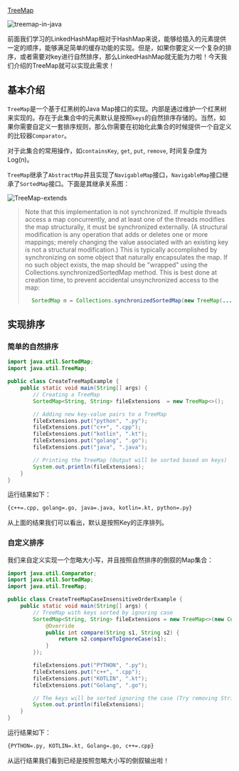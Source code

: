 [TreeMap](https://docs.oracle.com/javase/8/docs/api/java/util/TreeMap.html)

![treemap-in-java](https://tva1.sinaimg.cn/large/008eGmZEly1goqj1ervhuj30go09qq53.jpg)

前面我们学习的LinkedHashMap相对于HashMap来说，能够给插入的元素提供一定的顺序，能够满足简单的缓存功能的实现。但是，如果你要定义一个复杂的排序，或者需要对key进行自然排序，那么LinkedHashMap就无能为力啦！今天我们介绍的TreeMap就可以实现此需求！

## 基本介绍

`TreeMap`是一个基于红黑树的Java Map接口的实现。内部是通过维护一个红黑树来实现的。存在于此集合中的元素默认是按照`keys`的自然排序存储的。当然，如果你需要自定义一套排序规则，那么你需要在初始化此集合的时候提供一个自定义的比较器`Comparator`。

对于此集合的常用操作，如`containsKey`, `get`, `put`, `remove`, 时间复杂度为Log(n)。

`TreeMap`继承了`AbstractMap`并且实现了`NavigableMap`接口，`NavigableMap`接口继承了`SortedMap`接口。下面是其继承关系图：

![TreeMap-extends](https://tva1.sinaimg.cn/large/008eGmZEly1goqjv7ezjpj30jw0jr0tj.jpg)

> Note that this implementation is not synchronized. If multiple threads access a map concurrently, and at least one of the threads modifies the map structurally, it must be synchronized externally. (A structural modification is any operation that adds or deletes one or more mappings; merely changing the value associated with an existing key is not a structural modification.) This is typically accomplished by synchronizing on some object that naturally encapsulates the map. If no such object exists, the map should be "wrapped" using the Collections.synchronizedSortedMap method. This is best done at creation time, to prevent accidental unsynchronized access to the map:
> ```java
>   SortedMap m = Collections.synchronizedSortedMap(new TreeMap(...));
> ```

## 实现排序

### 简单的自然排序

```java
import java.util.SortedMap;
import java.util.TreeMap;

public class CreateTreeMapExample {
    public static void main(String[] args) {
        // Creating a TreeMap
        SortedMap<String, String> fileExtensions  = new TreeMap<>();

        // Adding new key-value pairs to a TreeMap
        fileExtensions.put("python", ".py");
        fileExtensions.put("c++", ".cpp");
        fileExtensions.put("kotlin", ".kt");
        fileExtensions.put("golang", ".go");
        fileExtensions.put("java", ".java");

        // Printing the TreeMap (Output will be sorted based on keys)
        System.out.println(fileExtensions);
    }
}
```
运行结果如下：
```bash
{c++=.cpp, golang=.go, java=.java, kotlin=.kt, python=.py}
```
从上面的结果我们可以看出，默认是按照Key的正序排列。

### 自定义排序

我们来自定义实现一个忽略大小写，并且按照自然排序的倒叙的Map集合：

```java
import java.util.Comparator;
import java.util.SortedMap;
import java.util.TreeMap;

public class CreateTreeMapCaseInsensitiveOrderExample {
    public static void main(String[] args) {
        // TreeMap with keys sorted by ignoring case
        SortedMap<String, String> fileExtensions = new TreeMap<>(new Comparator<String>() {
            @Override
            public int compare(String s1, String s2) {
                return s2.compareToIgnoreCase(s1);
            }
        });

        fileExtensions.put("PYTHON", ".py");
        fileExtensions.put("c++", ".cpp");
        fileExtensions.put("KOTLIN", ".kt");
        fileExtensions.put("Golang", ".go");

        // The keys will be sorted ignoring the case (Try removing String.CASE_INSENSITIVE_ORDER and see the output)
        System.out.println(fileExtensions);
    }
}
```
运行结果如下：
```bash
{PYTHON=.py, KOTLIN=.kt, Golang=.go, c++=.cpp}
```
从运行结果我们看到已经是按照忽略大小写的倒叙输出啦！

